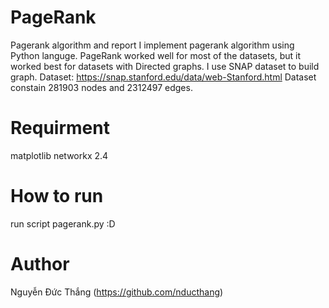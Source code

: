 # PageRank
Pagerank algorithm and report
I implement pagerank algorithm using Python languge.
PageRank worked well for most of the datasets, but it worked best for datasets with Directed graphs. I use SNAP dataset to build graph.
Dataset: https://snap.stanford.edu/data/web-Stanford.html
Dataset constain 281903 nodes and 2312497 edges.

# Requirment
matplotlib
networkx 2.4

# How to run
run script pagerank.py :D

# Author
Nguyễn Đức Thắng (https://github.com/nducthang)
